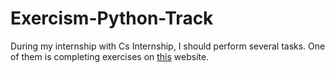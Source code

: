 # Exercism-Python-Track
During my internship with Cs Internship, I should perform several tasks. One of them is completing exercises on [this](https://exercism.org/tracks/python/exercises) website.
